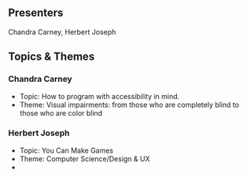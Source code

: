 ## Presenters

Chandra Carney, Herbert Joseph

## Topics & Themes

### Chandra Carney

* Topic: How to program with accessibility in mind. 
* Theme: Visual impairments: from those who are completely blind to those who are color blind

### Herbert Joseph

* Topic: You Can Make Games
* Theme: Computer Science/Design & UX
* 

